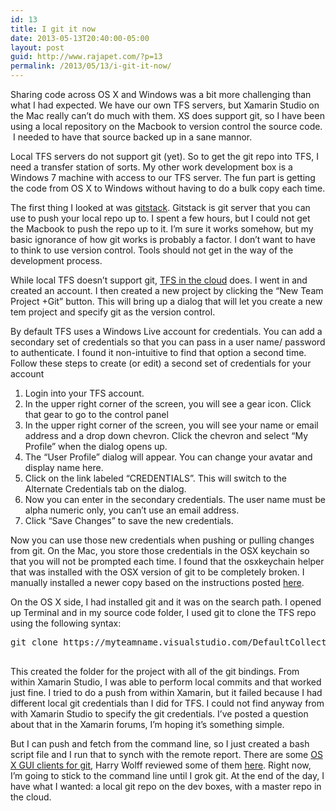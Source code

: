 ```yaml
---
id: 13
title: I git it now
date: 2013-05-13T20:40:00-05:00
layout: post
guid: http://www.rajapet.com/?p=13
permalink: /2013/05/13/i-git-it-now/
---
```

Sharing code across OS X and Windows was a bit more challenging than what I had expected. We have our own TFS servers, but Xamarin Studio on the Mac really can&#8217;t do much with them. XS does support git, so I have been using a local repository on the Macbook to version control the source code.  I needed to have that source backed up in a sane mannor.

Local TFS servers do not support git (yet). So to get the git repo into TFS, I need a transfer station of sorts. My other work development box is a Windows 7 machine with access to our TFS server. The fun part is getting the code from OS X to Windows without having to do a bulk copy each time.

The first thing I looked at was [gitstack](http://gitstack.com/). Gitstack is git server that you can use to push your local repo up to. I spent a few hours, but I could not get the Macbook to push the repo up to it. I&#8217;m sure it works somehow, but my basic ignorance of how git works is probably a factor. I don&#8217;t want to have to think to use version control. Tools should not get in the way of the development process.

While local TFS doesn&#8217;t support git, [TFS in the cloud](https://tfs.visualstudio.com/en-us/) does. I went in and created an account. I then created a new project by clicking the &#8220;New Team Project +Git&#8221; button. This will bring up a dialog that will let you create a new tem project and specify git as the version control.

By default TFS uses a Windows Live account for credentials. You can add a secondary set of credentials so that you can pass in a user name/ password to authenticate. I found it non-intuitive to find that option a second time. Follow these steps to create (or edit) a second set of credentials for your account

  1. Login into your TFS account.
  2. In the upper right corner of the screen, you will see a gear icon. Click that gear to go to the control panel
  3. In the upper right corner of the screen, you will see your name or email address and a drop down chevron. Click the chevron and select &#8220;My Profile&#8221; when the dialog opens up.
  4. The &#8220;User Profile&#8221; dialog will appear. You can change your avatar and display name here.
  5. Click on the link labeled &#8220;CREDENTIALS&#8221;. This will switch to the Alternate Credentials tab on the dialog.
  6. Now you can enter in the secondary credentials. The user name must be alpha numeric only, you can&#8217;t use an email address.
  7. Click &#8220;Save Changes&#8221; to save the new credentials.

Now you can use those new credentials when pushing or pulling changes from git. On the Mac, you store those credentials in the OSX keychain so that you will not be prompted each time. I found that the osxkeychain helper that was installed with the OSX version of git to be completely broken. I manually installed a newer copy based on the instructions posted [here](https://help.github.com/articles/set-up-git#platform-mac).

On the OS X side, I had installed git and it was on the search path. I opened up Terminal and in my source code folder, I used git to clone the TFS repo using the following syntax:

<pre name="code">git clone https://myteamname.visualstudio.com/DefaultCollection/_git/myproject<br /><br /></pre>

This created the folder for the project with all of the git bindings. From within Xamarin Studio, I was able to perform local commits and that worked just fine. I tried to do a push from within Xamarin, but it failed because I had different local git credentials than I did for TFS. I could not find anyway from with Xamarin Studio to specify the git credentials. I&#8217;ve posted a question about that in the Xamarin forums, I&#8217;m hoping it&#8217;s something simple.

But I can push and fetch from the command line, so I just created a bash script file and I run that to synch with the remote report. There are some [OS X GUI clients for git](http://git-scm.com/downloads/guis), Harry Wolff reviewed some of them [here](http://harrywolff.com/the-best-mac-git-gui/). Right now, I&#8217;m going to stick to the command line until I grok git. At the end of the day, I have what I wanted: a local git repo on the dev boxes, with a master repo in the cloud.